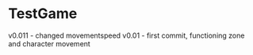 # TestGame



v0.011 - changed movementspeed
v0.01 - first commit, functioning zone and character movement
